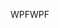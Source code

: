 <span data-ttu-id="6f37d-101">WPF</span><span class="sxs-lookup"><span data-stu-id="6f37d-101">WPF</span></span>
